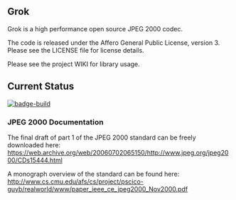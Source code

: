 ## Grok

Grok is a high performance open source JPEG 2000 codec.

The code is released under the Affero General Public License, version 3. 
Please see the LICENSE file for license details.

Please see the project WIKI for library usage.

## Current Status
[![badge-build]][link-build]


### JPEG 2000 Documentation

The final draft of part 1 of the JPEG 2000 standard can be freely downloaded here: https://web.archive.org/web/20060702065150/http://www.jpeg.org/jpeg2000/CDs15444.html

A monograph overview of the standard can be found here:  http://www.cs.cmu.edu/afs/cs/project/pscico-guyb/realworld/www/paper_ieee_ce_jpeg2000_Nov2000.pdf


[badge-build]: https://travis-ci.org/GrokImageCompression/grok.svg?branch=master "Build Status"
[link-build]: https://travis-ci.org/GrokImageCompression/grok "Build Status"
[badge-msvc-build]: https://ci.appveyor.com/api/projects/status/github/GrokImageCompression/grok?branch=master&svg=true "Windows Build Status"
[link-msvc-build]: https://ci.appveyor.com/project/boxerab/grok/branch/master "Windows Build Status"